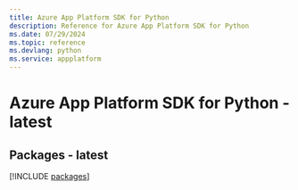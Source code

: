 ```yaml
---
title: Azure App Platform SDK for Python
description: Reference for Azure App Platform SDK for Python
ms.date: 07/29/2024
ms.topic: reference
ms.devlang: python
ms.service: appplatform
---
```

# Azure App Platform SDK for Python - latest
## Packages - latest
[!INCLUDE [packages](app-platform-index.md)]